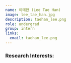 ```yaml
---
name: 이태한 (Lee Tae Han)
image: lee_tae_han.jpg
description: taehan_lee.png
role: undergrad
group: intern
links:   
  email: taehan_lee.png
---
```


### Research Interests:
